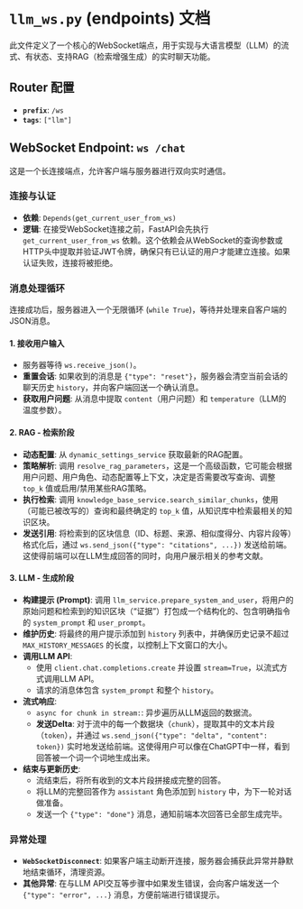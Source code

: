 # `llm_ws.py` (endpoints) 文档

此文件定义了一个核心的WebSocket端点，用于实现与大语言模型（LLM）的流式、有状态、支持RAG（检索增强生成）的实时聊天功能。

## Router 配置
- **`prefix`**: `/ws`
- **`tags`**: `["llm"]`

## WebSocket Endpoint: `ws /chat`

这是一个长连接端点，允许客户端与服务器进行双向实时通信。

### 连接与认证
- **依赖**: `Depends(get_current_user_from_ws)`
- **逻辑**: 在接受WebSocket连接之前，FastAPI会先执行 `get_current_user_from_ws` 依赖。这个依赖会从WebSocket的查询参数或HTTP头中提取并验证JWT令牌，确保只有已认证的用户才能建立连接。如果认证失败，连接将被拒绝。

### 消息处理循环
连接成功后，服务器进入一个无限循环 (`while True`)，等待并处理来自客户端的JSON消息。

#### 1. 接收用户输入
- 服务器等待 `ws.receive_json()`。
- **重置会话**: 如果收到的消息是 `{"type": "reset"}`，服务器会清空当前会话的聊天历史 `history`，并向客户端回送一个确认消息。
- **获取用户问题**: 从消息中提取 `content`（用户问题）和 `temperature`（LLM的温度参数）。

#### 2. RAG - 检索阶段
- **动态配置**: 从 `dynamic_settings_service` 获取最新的RAG配置。
- **策略解析**: 调用 `resolve_rag_parameters`，这是一个高级函数，它可能会根据用户问题、用户角色、动态配置等上下文，决定是否需要改写查询、调整 `top_k` 值或启用/禁用某些RAG策略。
- **执行检索**: 调用 `knowledge_base_service.search_similar_chunks`，使用（可能已被改写的）查询和最终确定的 `top_k` 值，从知识库中检索最相关的知识区块。
- **发送引用**: 将检索到的区块信息（ID、标题、来源、相似度得分、内容片段等）格式化后，通过 `ws.send_json({"type": "citations", ...})` 发送给前端。这使得前端可以在LLM生成回答的同时，向用户展示相关的参考文献。

#### 3. LLM - 生成阶段
- **构建提示 (Prompt)**: 调用 `llm_service.prepare_system_and_user`，将用户的原始问题和检索到的知识区块（“证据”）打包成一个结构化的、包含明确指令的 `system_prompt` 和 `user_prompt`。
- **维护历史**: 将最终的用户提示添加到 `history` 列表中，并确保历史记录不超过 `MAX_HISTORY_MESSAGES` 的长度，以控制上下文窗口的大小。
- **调用LLM API**: 
    - 使用 `client.chat.completions.create` 并设置 `stream=True`，以流式方式调用LLM API。
    - 请求的消息体包含 `system_prompt` 和整个 `history`。
- **流式响应**: 
    - `async for chunk in stream:`: 异步遍历从LLM返回的数据流。
    - **发送Delta**: 对于流中的每一个数据块（`chunk`），提取其中的文本片段（`token`），并通过 `ws.send_json({"type": "delta", "content": token})` 实时地发送给前端。这使得用户可以像在ChatGPT中一样，看到回答被一个词一个词地生成出来。
- **结束与更新历史**: 
    - 流结束后，将所有收到的文本片段拼接成完整的回答。
    - 将LLM的完整回答作为 `assistant` 角色添加到 `history` 中，为下一轮对话做准备。
    - 发送一个 `{"type": "done"}` 消息，通知前端本次回答已全部生成完毕。

### 异常处理
- **`WebSocketDisconnect`**: 如果客户端主动断开连接，服务器会捕获此异常并静默地结束循环，清理资源。
- **其他异常**: 在与LLM API交互等步骤中如果发生错误，会向客户端发送一个 `{"type": "error", ...}` 消息，方便前端进行错误提示。
